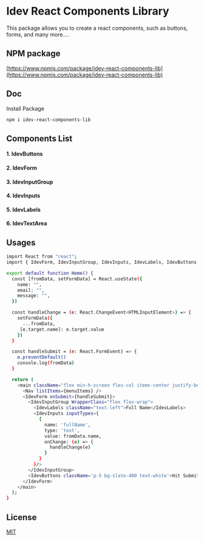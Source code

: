 # Idev React Components Library

This package allows you to create a react components, such as buttons, forms, and many more....

## NPM package
[https://www.npmjs.com/package/idev-react-components-lib](https://www.npmjs.com/package/idev-react-components-lib)

## Doc

Install Package
```bash
npm i idev-react-components-lib
```
## Components List

#### 1. IdevButtons
#### 2. IdevForm
#### 3. IdevInputGroup
#### 4. IdevInputs
#### 5. IdevLabels
#### 6. IdevTextArea


## Usages


```bash
import React from "react";
import { IdevForm, IdevInputGroup, IdevInputs, IdevLabels, IdevButtons } from "idev-react-components-lib";

export default function Home() {
  const [fromData, setFormData] = React.useState({
    name: "",
    email: "",
    message: "",
  })

  const handleChange = (e: React.ChangeEvent<HTMLInputElement>) => {
    setFormData({
      ...fromData,
     [e.target.name]: e.target.value
    })
  }

  const handleSubmit = (e: React.FormEvent) => {
    e.preventDefault()
    console.log(fromData)
  }

  return (
    <main className="flex min-h-screen flex-col items-center justify-between p-24">
      <Nav listItems={menuItems} />
      <IdevForm onSubmit={handleSubmit}>
        <IdevInputGroup WrapperClass="flex flex-wrap">
          <IdevLabels className="text-left">Full Name</IdevLabels>
          <IdevInputs inputTypes={
            {
              name: 'fullName',
              type: 'text',
              value: fromData.name,
              onChange: (e) => {
                handleChange(e)
              }
            }
          }/>
        </IdevInputGroup>
        <IdevButtons className='p-5 bg-slate-400 text-white'>Hit Submit</IdevButtons>
      </IdevForm>
    </main>
  );
}
```
## License

[MIT](https://choosealicense.com/licenses/mit/)